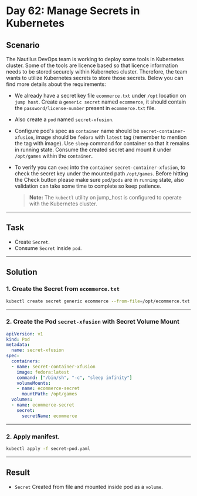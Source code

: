 # Day 62: Manage Secrets in Kubernetes

## Scenario

The Nautilus DevOps team is working to deploy some tools in Kubernetes cluster. Some of the tools are licence based so that licence information needs to be stored securely within Kubernetes cluster. Therefore, the team wants to utilize Kubernetes secrets to store those secrets. Below you can find more details about the requirements:

- We already have a secret key file `ecommerce.txt` under `/opt` location on `jump host`. Create a `generic secret` named `ecommerce`, it should contain the `password/license-number` present in `ecommerce.txt` file.
- Also create a `pod` named `secret-xfusion`.
- Configure pod's spec as `container` name should be `secret-container-xfusion`, image should be `fedora` with `latest` tag (remember to mention the tag with image). Use `sleep` command for container so that it remains in running state. Consume the created secret and mount it under `/opt/games` within the `container`.
- To verify you can `exec` into the `container` `secret-container-xfusion`, to check the secret key under the mounted path `/opt/games`. Before hitting the Check button please make sure `pod/pods` are in `running` state, also validation can take some time to complete so keep patience.

  > **Note:** The `kubectl` utility on jump_host is configured to operate with the Kubernetes cluster.

---

## Task

- Create `Secret`.
- Consume `Secret` inside `pod`.


---

## Solution

### 1. Create the Secret from `ecommerce.txt`

```bash
kubectl create secret generic ecommerce --from-file=/opt/ecommerce.txt

```
---


### 2. Create the Pod `secret-xfusion` with Secret Volume Mount
```yaml
apiVersion: v1
kind: Pod
metadata:
  name: secret-xfusion
spec:
  containers:
  - name: secret-container-xfusion
    image: fedora:latest
    command: ["/bin/sh", "-c", "sleep infinity"]
    volumeMounts:
    - name: ecommerce-secret
      mountPath: /opt/games
  volumes:
  - name: ecommerce-secret
    secret:
      secretName: ecommerce

```
---

### 2. Apply manifest.
```bash
kubectl apply -f secret-pod.yaml

```
---

## Result

- `Secret` Created from file and mounted inside pod as a `volume`. 
